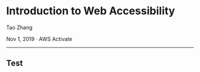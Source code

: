 # Introduction to Web Accessibility

<p class="author">
    Tao Zhang
</p>

<p id="slidesInfo">Nov 1, 2019 · AWS Activate</p>

---

## Test